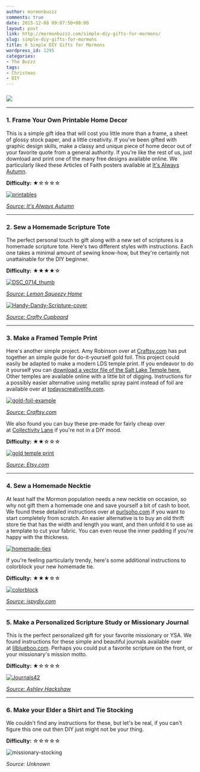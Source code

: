 ```yaml
---
author: mormonbuzzz
comments: true
date: 2015-12-08 09:07:50+00:00
layout: post
link: http://mormonbuzzz.com/simple-diy-gifts-for-mormons/
slug: simple-diy-gifts-for-mormons
title: 6 Simple DIY Gifts for Mormons
wordpress_id: 1295
categories:
- The Buzzz
tags:
- Christmas
- DIY
---
```


### [![](http://mormonbuzzz.com/wp-content/uploads/2015/12/6-simple-gifts-for-mormon1.jpg)](http://mormonbuzzz.com/wp-content/uploads/2015/12/6-simple-gifts-for-mormon1.jpg)





* * *





### 1. Frame Your Own Printable Home Decor




This is a simple gift idea that will cost you little more than a frame, a sheet of glossy stock paper, and a little creativity. If you've been gifted with graphic design skills, make a classy and unique piece of home decor out of your favorite quote from a general authority. If you're like the rest of us, just download and print one of the many free designs available online. We particularly liked these Articles of Faith posters available at [It's Always Autumn](http://www.itsalwaysautumn.com/2013/11/22/lds-articles-of-faith-free-printables.html).

**Difficulty:** ★☆☆☆☆

[![printables](http://mormonbuzzz.com/wp-content/uploads/2015/12/printables.jpg)](http://www.itsalwaysautumn.com/2013/11/22/lds-articles-of-faith-free-printables.html)

_[Source: It's Always Autumn](http://www.itsalwaysautumn.com/2013/11/22/lds-articles-of-faith-free-printables.html)_



* * *





### 2. Sew a Homemade Scripture Tote




The perfect personal touch to gift along with a new set of scriptures is a homemade scripture tote. Here's two different styles with instructions. Each one takes a minimal amount of sewing know-how, but they're certainly not unattainable for the DIY beginner.

**Difficulty:** ★★★★☆

[![DSC_0714_thumb](http://mormonbuzzz.com/wp-content/uploads/2015/12/DSC_0714_thumb.jpg)](http://lemonsqueezyhome.com/2013/04/scripture-cover-with-divider-flap.html)

_[Source: Lemon Squeezy Home](http://lemonsqueezyhome.com/2013/04/scripture-cover-with-divider-flap.html)_

[![Handy-Dandy-Scripture-cover](http://mormonbuzzz.com/wp-content/uploads/2015/12/Handy-Dandy-Scripture-cover.jpg)](http://craftycupboard.net/2012/01/new-scripture-cover/)

_[Source: Crafty Cupboard](http://craftycupboard.net/2012/01/new-scripture-cover/)_



* * *





### 3. Make a Framed Temple Print


Here's another simple project. Amy Robinson over at [Craftsy.com](http://www.craftsy.com/blog/2015/02/diy-gold-foil-printing/) has put together an simple guide for do-it-yourself gold foil. This project could easily be adapted to make a modern LDS temple print. If you endeavor to do it yourself you can [download a vector file of the Salt Lake Temple here.](http://vector.me/browse/281294/salt_lake_temple_silhouette) Other temples are available online with a little bit of digging. Instructions for a possibly easier alternative using metallic spray paint instead of foil are available over at [todayscreativelife.com](http://todayscreativelife.com/diy-gold-foil-st-patricks-day-prints/).

[![gold-foil-example](http://mormonbuzzz.com/wp-content/uploads/2015/12/gold-foil-example.jpg)](http://www.craftsy.com/blog/2015/02/diy-gold-foil-printing/)

_[Source: Craftsy.com](http://www.craftsy.com/blog/2015/02/diy-gold-foil-printing/)_

We also found you can buy these pre-made for fairly cheap over at [Collectivity Lane](https://www.etsy.com/listing/179830184/salt-lake-city-ut-temple-real-gold-or?ref=shop_home_feat_4) if you're not in a DIY mood.

**Difficulty:** ★★☆☆☆

[![gold temple print](http://mormonbuzzz.com/wp-content/uploads/2015/12/gold-temple-print.jpg)](http://mormonbuzzz.com/wp-content/uploads/2015/12/gold-temple-print.jpg)

_[Source: Etsy.com](https://www.etsy.com/listing/179830184/salt-lake-city-ut-temple-real-gold-or?ref=shop_home_feat_4)_



* * *





### 4. Sew a Homemade Necktie




At least half the Mormon population needs a new necktie on occasion, so why not gift them a homemade one and save yourself a bit of cash to boot. We found these detailed instructions over at [purlsoho.com](http://www.purlsoho.com/create/2009/05/21/mollys-sketchbook-fathers-day-tie/) if you want to start completely from scratch. An easier alternative is to buy an old thrift store tie that has the width and length you want, and then unfold it to use as a template to cut your fabric. You can even reuse the inner padding if you're happy with the thickness.

[![homemade-ties](http://mormonbuzzz.com/wp-content/uploads/2015/12/homemade-ties.jpg)](http://www.purlsoho.com/create/2009/05/21/mollys-sketchbook-fathers-day-tie/)

If you're feeling particularly trendy, here's some additional instructions to colorblock your new homemade tie.

**Difficulty:** ★★★☆☆

[![colorblock](http://mormonbuzzz.com/wp-content/uploads/2015/12/colorblock.jpg)](http://ispydiy.com/guy-diy-colorblock-tie/)

_[Source: ispydiy.com](http://ispydiy.com/guy-diy-colorblock-tie/)_



* * *





### 5. Make a Personalized Scripture Study or Missionary Journal




This is the perfect personalized gift for your favorite missionary or YSA. We found instructions for these simple and beautiful journals available over at [lilblueboo.com](http://www.lilblueboo.com/2014/12/simple-sharpie-journals-and-matching-gift-wrap.html). Perhaps you could put a favorite scripture on the front, or your missionary's mission motto.

**Difficulty:** ★☆☆☆☆

[![Journals42](http://mormonbuzzz.com/wp-content/uploads/2015/12/Journals42.jpg)](http://www.lilblueboo.com/2014/12/simple-sharpie-journals-and-matching-gift-wrap.html)

_[Source: Ashley Hackshaw](http://www.lilblueboo.com/2014/12/simple-sharpie-journals-and-matching-gift-wrap.html)_



* * *





### 6. Make your Elder a Shirt and Tie Stocking




We couldn't find any instructions for these, but let's be real, if you can't figure this one out then DIY just might not be your thing.

**Difficulty:** ☆☆☆☆☆

![missionary-stocking](http://mormonbuzzz.com/wp-content/uploads/2015/12/missionary-stocking.jpg)

_Source: Unknown_
